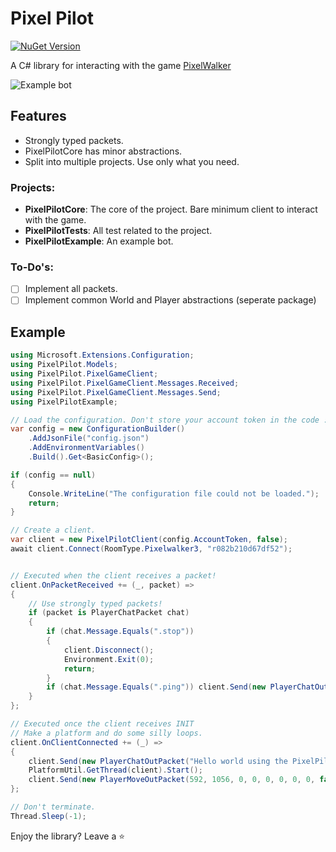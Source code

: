 # Pixel Pilot
[![NuGet Version](https://img.shields.io/nuget/vpre/PixelPilot.Core?style=flat-square&logo=nuget&link=https%3A%2F%2Fwww.nuget.org%2Fpackages%2FPixelPilot.Core%2F%20)](https://www.nuget.org/packages/PixelPilot.Core/)

A C# library for interacting with the game [PixelWalker](https://pixelwalker.net)

![Example bot](https://i.imgur.com/47bDpAc.gif)

## Features
* Strongly typed packets.
* PixelPilotCore has minor abstractions.
* Split into multiple projects. Use only what you need.

### Projects:
* **PixelPilotCore**: The core of the project. Bare minimum client to interact with the game.
* **PixelPilotTests**: All test related to the project.
* **PixelPilotExample**: An example bot.

### To-Do's:
- [ ] Implement all packets.
- [ ] Implement common World and Player abstractions (seperate package)

## Example
```csharp
using Microsoft.Extensions.Configuration;
using PixelPilot.Models;
using PixelPilot.PixelGameClient;
using PixelPilot.PixelGameClient.Messages.Received;
using PixelPilot.PixelGameClient.Messages.Send;
using PixelPilotExample;

// Load the configuration. Don't store your account token in the code :)
var config = new ConfigurationBuilder()
    .AddJsonFile("config.json")
    .AddEnvironmentVariables()
    .Build().Get<BasicConfig>();

if (config == null)
{
    Console.WriteLine("The configuration file could not be loaded.");
    return;
}

// Create a client.
var client = new PixelPilotClient(config.AccountToken, false);
await client.Connect(RoomType.Pixelwalker3, "r082b210d67df52");


// Executed when the client receives a packet!
client.OnPacketReceived += (_, packet) =>
{
    // Use strongly typed packets!
    if (packet is PlayerChatPacket chat)
    {
        if (chat.Message.Equals(".stop"))
        {
            client.Disconnect();
            Environment.Exit(0);
            return;
        }
        if (chat.Message.Equals(".ping")) client.Send(new PlayerChatOutPacket("Pong!"));
    }
};

// Executed once the client receives INIT
// Make a platform and do some silly loops.
client.OnClientConnected += (_) =>
{
    client.Send(new PlayerChatOutPacket("Hello world using the PixelPilot API."));
    PlatformUtil.GetThread(client).Start();
    client.Send(new PlayerMoveOutPacket(592, 1056, 0, 0, 0, 0, 0, 0, false, false, 100)); 
};

// Don't terminate.
Thread.Sleep(-1);
```


Enjoy the library? Leave a ⭐

